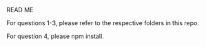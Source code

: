 READ ME

For questions 1-3, please refer to the respective folders in this repo.

For question 4, please npm install.
